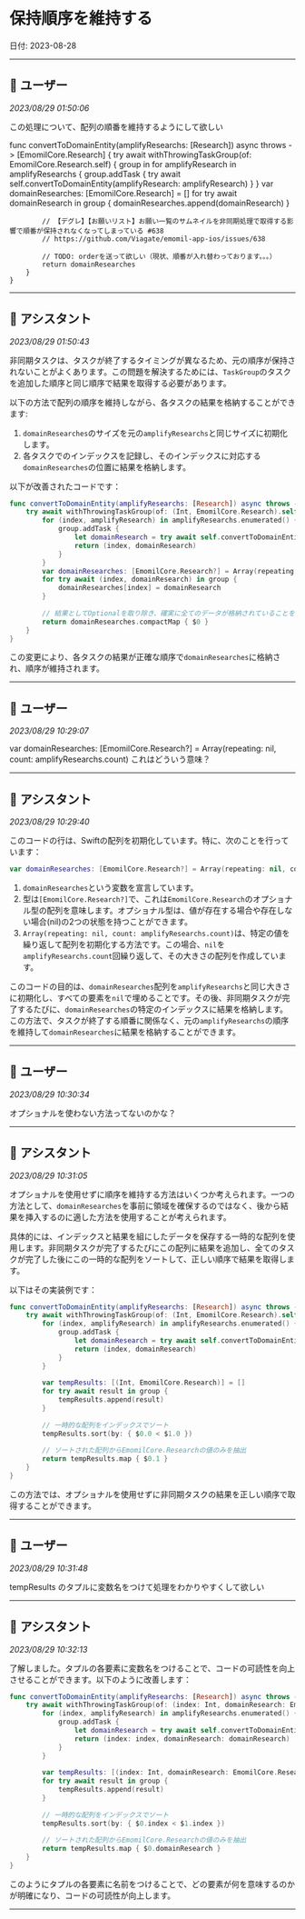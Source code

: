 # 保持順序を維持する

日付: 2023-08-28

---

## 👤 ユーザー
*2023/08/29 01:50:06*

この処理について、配列の順番を維持するようにして欲しい

func convertToDomainEntity(amplifyResearchs: [Research]) async throws -&gt; [EmomilCore.Research] {
        try await withThrowingTaskGroup(of: EmomilCore.Research.self) { group in
            for amplifyResearch in amplifyResearchs {
                group.addTask {
                    try await self.convertToDomainEntity(amplifyResearch: amplifyResearch)
                }
            }
            var domainResearches: [EmomilCore.Research] = []
            for try await domainResearch in group {
                domainResearches.append(domainResearch)
            }
            
            // 【デグレ】【お願いリスト】お願い一覧のサムネイルを非同期処理で取得する影響で順番が保持されなくなってしまっている #638
            // https://github.com/Viagate/emomil-app-ios/issues/638
            
            // TODO: orderを送って欲しい（現状、順番が入れ替わっております。。。）
            return domainResearches
        }
    }

---

## 🤖 アシスタント
*2023/08/29 01:50:43*

非同期タスクは、タスクが終了するタイミングが異なるため、元の順序が保持されないことがよくあります。この問題を解決するためには、`TaskGroup`のタスクを追加した順序と同じ順序で結果を取得する必要があります。

以下の方法で配列の順序を維持しながら、各タスクの結果を格納することができます:

1. `domainResearches`のサイズを元の`amplifyResearchs`と同じサイズに初期化します。
2. 各タスクでのインデックスを記録し、そのインデックスに対応する`domainResearches`の位置に結果を格納します。

以下が改善されたコードです：

```swift
func convertToDomainEntity(amplifyResearchs: [Research]) async throws -> [EmomilCore.Research] {
    try await withThrowingTaskGroup(of: (Int, EmomilCore.Research).self) { group in
        for (index, amplifyResearch) in amplifyResearchs.enumerated() {
            group.addTask {
                let domainResearch = try await self.convertToDomainEntity(amplifyResearch: amplifyResearch)
                return (index, domainResearch)
            }
        }
        var domainResearches: [EmomilCore.Research?] = Array(repeating: nil, count: amplifyResearchs.count)
        for try await (index, domainResearch) in group {
            domainResearches[index] = domainResearch
        }
        
        // 結果としてOptionalを取り除き、確実に全てのデータが格納されていることを保証する
        return domainResearches.compactMap { $0 }
    }
}
```

この変更により、各タスクの結果が正確な順序で`domainResearches`に格納され、順序が維持されます。

---

## 👤 ユーザー
*2023/08/29 10:29:07*

var domainResearches: [EmomilCore.Research?] = Array(repeating: nil, count: amplifyResearchs.count) これはどういう意味？

---

## 🤖 アシスタント
*2023/08/29 10:29:40*

このコードの行は、Swiftの配列を初期化しています。特に、次のことを行っています：

```swift
var domainResearches: [EmomilCore.Research?] = Array(repeating: nil, count: amplifyResearchs.count)
```

1. `domainResearches`という変数を宣言しています。
2. 型は`[EmomilCore.Research?]`で、これは`EmomilCore.Research`のオプショナル型の配列を意味します。オプショナル型は、値が存在する場合や存在しない場合(nil)の2つの状態を持つことができます。
3. `Array(repeating: nil, count: amplifyResearchs.count)`は、特定の値を繰り返して配列を初期化する方法です。この場合、`nil`を`amplifyResearchs.count`回繰り返して、その大きさの配列を作成しています。

このコードの目的は、`domainResearches`配列を`amplifyResearchs`と同じ大きさに初期化し、すべての要素を`nil`で埋めることです。その後、非同期タスクが完了するたびに、`domainResearches`の特定のインデックスに結果を格納します。この方法で、タスクが終了する順番に関係なく、元の`amplifyResearchs`の順序を維持して`domainResearches`に結果を格納することができます。

---

## 👤 ユーザー
*2023/08/29 10:30:34*

オプショナルを使わない方法ってないのかな？

---

## 🤖 アシスタント
*2023/08/29 10:31:05*

オプショナルを使用せずに順序を維持する方法はいくつか考えられます。一つの方法として、`domainResearches`を事前に領域を確保するのではなく、後から結果を挿入するのに適した方法を使用することが考えられます。

具体的には、インデックスと結果を組にしたデータを保存する一時的な配列を使用します。非同期タスクが完了するたびにこの配列に結果を追加し、全てのタスクが完了した後にこの一時的な配列をソートして、正しい順序で結果を取得します。

以下はその実装例です：

```swift
func convertToDomainEntity(amplifyResearchs: [Research]) async throws -> [EmomilCore.Research] {
    try await withThrowingTaskGroup(of: (Int, EmomilCore.Research).self) { group in
        for (index, amplifyResearch) in amplifyResearchs.enumerated() {
            group.addTask {
                let domainResearch = try await self.convertToDomainEntity(amplifyResearch: amplifyResearch)
                return (index, domainResearch)
            }
        }
        
        var tempResults: [(Int, EmomilCore.Research)] = []
        for try await result in group {
            tempResults.append(result)
        }
        
        // 一時的な配列をインデックスでソート
        tempResults.sort(by: { $0.0 < $1.0 })
        
        // ソートされた配列からEmomilCore.Researchの値のみを抽出
        return tempResults.map { $0.1 }
    }
}
```

この方法では、オプショナルを使用せずに非同期タスクの結果を正しい順序で取得することができます。

---

## 👤 ユーザー
*2023/08/29 10:31:48*

tempResults のタプルに変数名をつけて処理をわかりやすくして欲しい

---

## 🤖 アシスタント
*2023/08/29 10:32:13*

了解しました。タプルの各要素に変数名をつけることで、コードの可読性を向上させることができます。以下のように改善します：

```swift
func convertToDomainEntity(amplifyResearchs: [Research]) async throws -> [EmomilCore.Research] {
    try await withThrowingTaskGroup(of: (index: Int, domainResearch: EmomilCore.Research).self) { group in
        for (index, amplifyResearch) in amplifyResearchs.enumerated() {
            group.addTask {
                let domainResearch = try await self.convertToDomainEntity(amplifyResearch: amplifyResearch)
                return (index: index, domainResearch: domainResearch)
            }
        }
        
        var tempResults: [(index: Int, domainResearch: EmomilCore.Research)] = []
        for try await result in group {
            tempResults.append(result)
        }
        
        // 一時的な配列をインデックスでソート
        tempResults.sort(by: { $0.index < $1.index })
        
        // ソートされた配列からEmomilCore.Researchの値のみを抽出
        return tempResults.map { $0.domainResearch }
    }
}
```

このようにタプルの各要素に名前をつけることで、どの要素が何を意味するのかが明確になり、コードの可読性が向上します。

---
